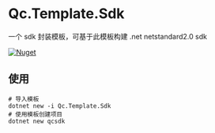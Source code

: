 # Qc.Template.Sdk

一个 sdk 封装模板，可基于此模板构建 .net netstandard2.0 sdk

[![Nuget](https://img.shields.io/nuget/v/Qc.Template.Sdk)](https://www.nuget.org/packages/Qc.Template.Sdk/)

## 使用

```
# 导入模板
dotnet new -i Qc.Template.Sdk
# 使用模板创建项目
dotnet new qcsdk
```
